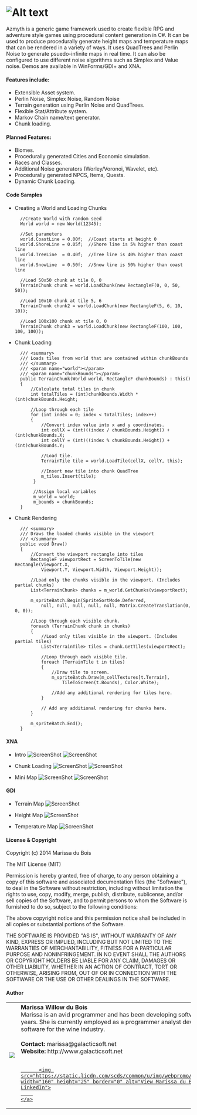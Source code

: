 # ![Alt text](http://i.imgur.com/3ZGERJM.png)
Azmyth is a generic game framework used to create flexible RPG and adventure style games using procedural content generation in C#. It can be used to produce procedurally generate height maps and temperature maps that can be rendered in a variety of ways. It uses QuadTrees and Perlin Noise to generate psuedo-infinite maps in real time. It can also be configured to use different noise algorithms such as Simplex and Value noise. Demos are available in WinForms/GDI+ and XNA.   
	
#### Features include:
- Extensible Asset system.
- Perlin Noise, Simplex Noise, Random Noise
- Terrain generation using Perlin Noise and QuadTrees.
- Flexible Stat/Attribute system.
- Markov Chain name/text generator.
- Chunk loading.

#### Planned Features:
- Biomes.
- Procedurally generated Cities and Economic simulation.
- Races and Classes.
- Additional Noise generators (Worley/Voronoi, Wavelet, etc).
- Procedurally generated NPCS, Items, Quests.
- Dynamic Chunk Loading.

#### Code Samples

- Creating a World and Loading Chunks

		//Create World with random seed
		World world = new World(12345);
		
		//Set parameters
		world.CoastLine = 0.00f;  //Coast starts at height 0
		world.ShoreLine = 0.05f;  //Shore line is 5% higher than coast line
		world.TreeLine  = 0.40f;  //Tree line is 40% higher than coast line
		world.SnowLine  = 0.50f;  //Snow line is 50% higher than coast line
		
		//Load 50x50 chunk at tile 0, 0
		TerrainChunk chunk = world.LoadChunk(new RectangleF(0, 0, 50, 50));
		
		//Load 10x10 chunk at tile 5, 6
		TerrainChunk chunk2 = world.LoadChunk(new RectangleF(5, 6, 10, 10));
		
		//Load 100x100 chunk at tile 0, 0
		TerrainChunk chunk3 = world.LoadChunk(new RectangleF(100, 100, 100, 100));

- Chunk Loading

		/// <summary>
		/// Loads tiles from world that are contained within chunkBounds
		/// </summary>
		/// <param name="world"></param>
		/// <param name="chunkBounds"></param>
		public TerrainChunk(World world, RectangleF chunkBounds) : this()
		{
		    //Calculate total tiles in chunk
		    int totalTiles = (int)chunkBounds.Width * (int)chunkBounds.Height;
		
		    //Loop through each tile
		    for (int index = 0; index < totalTiles; index++)
		    {
		        //Convert index value into x and y coordinates.
		        int cellX = (int)((index / chunkBounds.Height)) + (int)chunkBounds.X;
		        int cellY = (int)((index % chunkBounds.Height)) + (int)chunkBounds.Y;
		
		        //Load tile.
		        TerrainTile tile = world.LoadTile(cellX, cellY, this);
		
		        //Insert new tile into chunk QuadTree
		        m_tiles.Insert(tile);
		     }
		
		     //Assign local variables
		     m_world = world;
		     m_bounds = chunkBounds;
		}

- Chunk Rendering

		/// <summary>
		/// Draws the loaded chunks visible in the viewport
		/// </summary>
		public void Draw()
		{
		    //Convert the viewport rectangle into tiles
		    RectangleF viewportRect = ScreenToTile(new Rectangle(Viewport.X, 
		        Viewport.Y, Viewport.Width, Viewport.Height));
		 
		    //Load only the chunks visible in the viewport. (Includes partial chunks)
		    List<TerrainChunk> chunks = m_world.GetChunks(viewportRect);
		
		    m_spriteBatch.Begin(SpriteSortMode.Deferred, 
		        null, null, null, null, null, Matrix.CreateTranslation(0, 0, 0));
		
		    //Loop through each visible chunk.
		    foreach (TerrainChunk chunk in chunks)
		    {
		        //Load only tiles visible in the viewport. (Includes partial tiles)
		        List<TerrainTile> tiles = chunk.GetTiles(viewportRect);
		
		        //Loop through each visible tile.
		        foreach (TerrainTile t in tiles)
		        {
		            //Draw tile to screen.
		            m_spriteBatch.Draw(m_cellTextures[t.Terrain], 
		                TileToScreen(t.Bounds), Color.White);
		
		            //Add any additional rendering for tiles here.
		        }
		
		        // Add any additional rendering for chunks here.
		    }
		
		    m_spriteBatch.End();
		}

#### XNA
- Intro
![ScreenShot](http://i.imgur.com/4jJVU4e.png)
![ScreenShot](http://i.imgur.com/kjeI0zo.png)

- Chunk Loading
![ScreenShot](http://i.imgur.com/dXJ3UPk.png)
![ScreenShot](http://i.imgur.com/nkxVyAN.png)

- Mini Map
![ScreenShot](http://i.imgur.com/9FyRYfY.png)
![ScreenShot](http://i.imgur.com/zuaQza5.png)

#### GDI
- Terrain Map
![ScreenShot](http://i.imgur.com/V0Nfvx6.png)

- Height Map
![ScreenShot](http://i.imgur.com/9lYTbOv.png)

- Temperature Map
![ScreenShot](http://i.imgur.com/PQq61hR.png)

#### License & Copyright

Copyright (c) 2014 Marissa du Bois

The MIT License (MIT)

Permission is hereby granted, free of charge, to any person obtaining a copy
of this software and associated documentation files (the "Software"), to deal
in the Software without restriction, including without limitation the rights
to use, copy, modify, merge, publish, distribute, sublicense, and/or sell
copies of the Software, and to permit persons to whom the Software is
furnished to do so, subject to the following conditions:

The above copyright notice and this permission notice shall be included in all
copies or substantial portions of the Software.

THE SOFTWARE IS PROVIDED "AS IS", WITHOUT WARRANTY OF ANY KIND, EXPRESS OR
IMPLIED, INCLUDING BUT NOT LIMITED TO THE WARRANTIES OF MERCHANTABILITY,
FITNESS FOR A PARTICULAR PURPOSE AND NONINFRINGEMENT. IN NO EVENT SHALL THE
AUTHORS OR COPYRIGHT HOLDERS BE LIABLE FOR ANY CLAIM, DAMAGES OR OTHER
LIABILITY, WHETHER IN AN ACTION OF CONTRACT, TORT OR OTHERWISE, ARISING FROM,
OUT OF OR IN CONNECTION WITH THE SOFTWARE OR THE USE OR OTHER DEALINGS IN THE
SOFTWARE.

#### Author
<p>
<table width="100%" cellpadding="0" cellspacing="0">
<tr  width="100%" height="211px" cellpadding="0" cellspacing="0">
<td cellpadding="0" cellspacing="0" height="211px" width="135px"><center><img src="http://i.imgur.com/H98nfdu.jpg"  /></center></td>
<td >
<strong>Marissa Willow du Bois</strong>
<br>
Marissa is an avid programmer and has been developing software for the past sixteen years. She is currently employed as a programmer analyst developing accounting software for the wine industry.
<br>
<br>
<strong>Contact:</strong> marissa@galacticsoft.net
<br>
<strong>Website:</strong> http://www.galacticsoft.net
<br>
<br>
<a href="http://www.linkedin.com/in/marissadubois">
      
          <img src="https://static.licdn.com/scds/common/u/img/webpromo/btn_viewmy_160x25.png" width="160" height="25" border="0" alt="View Marissa du Bois's profile on LinkedIn">
        
    </a>
</td>
</tr>
</table>
<p>
